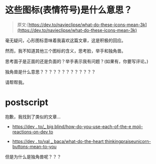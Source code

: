 # 这些图标(表情符号)是什么意思？

> 原文:[https://dev.to/navieclipse/what-do-these-icons-mean-3k](https://dev.to/navieclipse/what-do-these-icons-mean-3k)

毫无疑问，心形图标意味着我喜欢这篇文章，这是积极的回应。

然而，我不知道其他三个图标的含义，思考脸，举手和独角兽。

思考面子是正面的还是负面的？举手表示我有问题？(如果有，你要写评论。)

独角兽是什么意思？？？？？？？？？？？？？

请帮帮我。

# [](#postscript)postscript

抱歉，我找到了类似的文章...

*   [https://dev . to/_ big blind/how-do-you-use-each-of-the-e moji-reactions-on-dev to](https://dev.to/_bigblind/how-do-you-use-each-of-the-emoji-reactions-on-devto)

*   [https://dev . to/val _ baca/what-do-the-heart thinkingpraiseunicorn-buttons-mean-to-you](https://dev.to/val_baca/what-do-the-heartthinkingpraiseunicorn-buttons-mean-to-you)

但是为什么是独角兽呢？？？